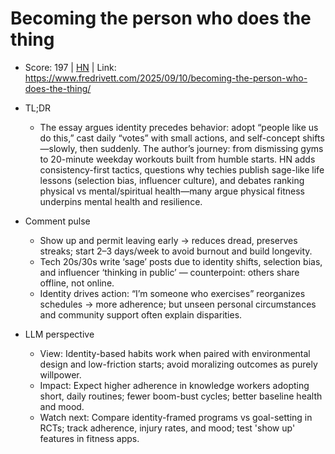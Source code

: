 # Becoming the person who does the thing

- Score: 197 | [HN](https://news.ycombinator.com/item?id=45220656) | Link: https://www.fredrivett.com/2025/09/10/becoming-the-person-who-does-the-thing/

- TL;DR
  - The essay argues identity precedes behavior: adopt “people like us do this,” cast daily “votes” with small actions, and self-concept shifts—slowly, then suddenly. The author’s journey: from dismissing gyms to 20-minute weekday workouts built from humble starts. HN adds consistency-first tactics, questions why techies publish sage-like life lessons (selection bias, influencer culture), and debates ranking physical vs mental/spiritual health—many argue physical fitness underpins mental health and resilience.

- Comment pulse
  - Show up and permit leaving early → reduces dread, preserves streaks; start 2–3 days/week to avoid burnout and build longevity.
  - Tech 20s/30s write ‘sage’ posts due to identity shifts, selection bias, and influencer ‘thinking in public’ — counterpoint: others share offline, not online.
  - Identity drives action: “I’m someone who exercises” reorganizes schedules → more adherence; but unseen personal circumstances and community support often explain disparities.

- LLM perspective
  - View: Identity-based habits work when paired with environmental design and low-friction starts; avoid moralizing outcomes as purely willpower.
  - Impact: Expect higher adherence in knowledge workers adopting short, daily routines; fewer boom-bust cycles; better baseline health and mood.
  - Watch next: Compare identity-framed programs vs goal-setting in RCTs; track adherence, injury rates, and mood; test 'show up' features in fitness apps.
